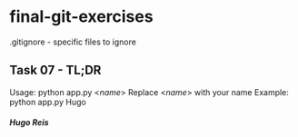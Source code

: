 # final-git-exercises

.gitignore - specific files to ignore

## Task 07 - TL;DR

Usage: python app.py <_name_>
Replace <_name_> with your name
Example: python app.py Hugo

##### Hugo Reis
